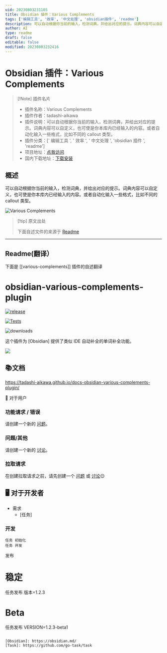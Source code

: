 ```yaml
---
uid: 20230803231105
title: Obsidian 插件：Various Complements
tags: ['编辑工具', '效率', '中文处理', 'obsidian插件', 'readme']
description: 可以自动根据你当前的输入，检测词典，并给出对应的提示。词典内容可以自定义，也可使是你本库内已经输入的内容。或者自动化输入一些格式，比如不同的callout类型。
author: AI
type: readme
draft: false
editable: false
modified: 20230803232416
---
```


# Obsidian 插件：Various Complements

> [!Note] 插件名片
> - 插件名称：Various Complements
> - 插件作者：tadashi-aikawa
> - 插件说明：可以自动根据你当前的输入，检测词典，并给出对应的提示。词典内容可以自定义，也可使是你本库内已经输入的内容。或者自动化输入一些格式，比如不同的 callout 类型。
> - 插件分类：[' 编辑工具 ', ' 效率 ', ' 中文处理 ', 'obsidian 插件 ', 'readme']
> - 项目地址：[点我访问](https://github.com/tadashi-aikawa/obsidian-various-complements-plugin)
> - 国内下载地址：[下载安装](https://pkmer.cn/products/plugin/pluginMarket/?various-complements)

## 概述

可以自动根据你当前的输入，检测词典，并给出对应的提示。词典内容可以自定义，也可使是你本库内已经输入的内容。或者自动化输入一些格式，比如不同的 callout 类型。

![Various Complements](https://cdn.pkmer.cn/covers/various-complements.png!pkmer)

> [!tip] 原文出处
>
>下面自述文件的来源于 [Readme](https://ghproxy.net/https://raw.githubusercontent.com/tadashi-aikawa/obsidian-various-complements-plugin/main/README.md)
>

---

## Readme(翻译）

下面是 [[various-complements]] 插件的自述翻译

# obsidian-various-complements-plugin

[![release](https://img.shields.io/github/release/tadashi-aikawa/obsidian-various-complements-plugin.svg)](https://github.com/tadashi-aikawa/obsidian-various-complements-plugin/releases/latest)

[![Tests](https://github.com/tadashi-aikawa/obsidian-various-complements-plugin/workflows/Tests/badge.svg)](https://github.com/tadashi-aikawa/obsidian-various-complements-plugin/actions)

![downloads](https://img.shields.io/github/downloads/tadashi-aikawa/obsidian-various-complements-plugin/total)

这个插件为 [Obsidian] 提供了类似 IDE 自动补全的单词补全功能。

![](https://tadashi-aikawa.github.io/docs-obsidian-various-complements-plugin/resources/various-complements.gif)

## 📚文档

<https://tadashi-aikawa.github.io/docs-obsidian-various-complements-plugin/>

👥 对于用户

### 功能请求 / 错误

请创建一个新的 [问题]。

### 问题/其他

请创建一个新的 [讨论]。

### 拉取请求

在创建拉取请求之前，请先创建一个 [问题] 或 [讨论]😉

[问题]: <https://github.com/tadashi-aikawa/obsidian-various-complements-plugin/issues>
[讨论]: <https://github.com/tadashi-aikawa/obsidian-various-complements-plugin/discussions>

## 🖥️ 对于开发者

- 需求
    - [任务]

### 开发

```console
任务 初始化
任务 开发
```

发布

# 稳定

任务发布 版本=1.2.3

# Beta

任务发布 VERSION=1.2.3-beta1

```

[Obsidian]: https://obsidian.md/
[Task]: https://github.com/go-task/task



